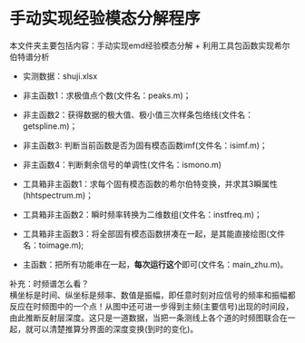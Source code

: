 # 手动实现经验模态分解程序

本文件夹主要包括内容：手动实现emd经验模态分解 + 利用工具包函数实现希尔伯特谱分析

- 实测数据：shuji.xlsx

- 非主函数1：求极值点个数(文件名：peaks.m)；
- 非主函数2：获得数据的极大值、极小值三次样条包络线(文件名：getspline.m)；
- 非主函数3: 判断当前函数是否为固有模态函数imf(文件名：isimf.m)；
- 非主函数4：判断剩余信号的单调性(文件名：ismono.m)

- 工具箱非主函数1：求每个固有模态函数的希尔伯特变换，并求其3瞬属性(hhtspectrum.m)；
- 工具箱非主函数2：瞬时频率转换为二维数组(文件名：instfreq.m)；
- 工具箱非主函数3：将全部固有模态函数拼凑在一起，是其能直接绘图(文件名：toimage.m);

- 主函数：把所有功能串在一起，**每次运行这个**即可(文件名：main_zhu.m)。

补充：时频谱怎么看？   
横坐标是时间、纵坐标是频率、数值是振幅，即任意时刻对应信号的频率和振幅都反应在时频图中的一个点！从图中还可进一步得到主频(主要信号)出现的时间段，由此推断反射层深度。这只是一道数据，当把一条测线上各个道的时频图联合在一起，就可以清楚推算分界面的深度变换(到时的变化)。
